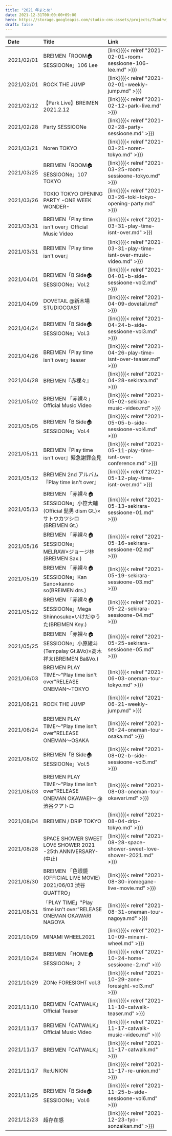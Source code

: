 ```yaml
---
title: "2021 年まとめ"
date: 2021-12-31T00:00:00+09:00
hero: https://storage.googleapis.com/studio-cms-assets/projects/7kadrwj2O3/s-2400x1800_v-frms_webp_98a4f72b-895f-48d3-80a6-964f3d0c8e8f_middle.webp
draft: false
---
```


| Date       | Title | Link |
| :--------- | :---------- | :--------- |
| 2021/02/01 | BREIMEN「ROOM🏠SESSIOONe」106 Lee | [link]({{< relref "2021-02-01-room-sessioone-106-lee.md" >}}) |
| 2021/02/01 | ROCK THE JUMP | [link]({{< relref "2021-02-01-weekly-jump.md" >}}) |
| 2021/02/12 | 【Park Live】BREIMEN 2021.2.12 | [link]({{< relref "2021-02-12-park-live.md" >}}) |
| 2021/02/28 | Party SESSIOONe | [link]({{< relref "2021-02-28-party-sessioone.md" >}}) |
| 2021/03/21 | Noren TOKYO | [link]({{< relref "2021-03-21-noren-tokyo.md" >}}) |
| 2021/03/25 | BREIMEN「ROOM🏠SESSIOONe」107 TOKYO | [link]({{< relref "2021-03-25-room-sessioone-tokyo.md" >}}) |
| 2021/03/26 | TOKIO TOKYO OPENING PARTY -ONE WEEK WONDER- | [link]({{< relref "2021-03-26-toki-tokyo-opening-party.md" >}}) |
| 2021/03/31 | BREIMEN「Play time isn't over」Official Music Video | [link]({{< relref "2021-03-31-play-time-isnt-over.md" >}}) |
| 2021/03/31 | BREIMEN『Play time isn't over』 | [link]({{< relref "2021-03-31-play-time-isnt-over-music-video.md" >}}) |
| 2021/04/01 | BREIMEN「B Side🏠SESSIOONe」Vol.2 | [link]({{< relref "2021-04-01-b-side-sessioone-vol2.md" >}}) |
| 2021/04/09 | DOVETAIL @新木場 STUDIOCOAST | [link]({{< relref "2021-04-09-dovetail.md" >}}) |
| 2021/04/24 | BREIMEN「B Side🏠SESSIOONe」Vol.3 | [link]({{< relref "2021-04-24-b-side-sessioone-vol3.md" >}}) |
| 2021/04/26 | BREIMEN「Play time isn't over」teaser | [link]({{< relref "2021-04-26-play-time-isnt-over-teaser.md" >}}) |
| 2021/04/28 | BREIMEN『赤裸々』 | [link]({{< relref "2021-04-28-sekirara.md" >}}) |
| 2021/05/02 | BREIMEN 「赤裸々」Official Music Video | [link]({{< relref "2021-05-02-sekirara-music-video.md" >}}) |
| 2021/05/05 | BREIMEN「B Side🏠SESSIOONe」Vol.4 | [link]({{< relref "2021-05-05-b-side-sessioone-vol4.md" >}}) |
| 2021/05/11 | BREIMEN『Play time isn't over』緊急謝罪会見 | [link]({{< relref "2021-05-11-play-time-isnt-over-conference.md" >}}) |
| 2021/05/12 | BREIMEN 2nd アルバム『Play time isn't over』 | [link]({{< relref "2021-05-12-play-time-isnt-over.md" >}}) |
| 2021/05/13 | BREIMEN 「赤裸々🏠SESSIOONe」小笹大輔(Official 髭男 dism Gt.)×サトウカツシロ(BREIMEN Gt.) | [link]({{< relref "2021-05-13-sekirara-sessioone-01.md" >}}) |
| 2021/05/16 | BREIMEN 「赤裸々🏠SESSIOONe」MELRAW×ジョージ林(BREIMEN Sax.) | [link]({{< relref "2021-05-16-sekirara-sessioone-02.md" >}}) |
| 2021/05/19 | BREIMEN 「赤裸々🏠SESSIOONe」Kan Sano×kanno so(BREIMEN drs.) | [link]({{< relref "2021-05-19-sekirara-sessioone-03.md" >}}) |
| 2021/05/22 | BREIMEN 「赤裸々🏠SESSIOONe」Mega Shinnosuke×いけだゆうた(BREIMEN Key.) | [link]({{< relref "2021-05-22-sekirara-sessioone-04.md" >}}) |
| 2021/05/25 | BREIMEN 「赤裸々🏠SESSIOONe」小原綾斗(Tempalay Gt.&Vo)×高木祥太(BREIMEN Ba&Vo.) | [link]({{< relref "2021-05-25-sekirara-sessioone-05.md" >}}) |
| 2021/06/03 | BREIMEN PLAY TIME〜"Play time isn't over"RELEASE ONEMAN〜TOKYO | [link]({{< relref "2021-06-03-oneman-tour-tokyo.md" >}}) |
| 2021/06/21 | ROCK THE JUMP | [link]({{< relref "2021-06-21-weekly-jump.md" >}}) |
| 2021/06/24 | BREIMEN PLAY TIME〜"Play time isn't over"RELEASE ONEMAN〜OSAKA | [link]({{< relref "2021-06-24-oneman-tour-osaka.md" >}}) |
| 2021/08/02 | BREIMEN「B Side🏠SESSIOONe」Vol.5 | [link]({{< relref "2021-08-02-b-side-sessioone-vol5.md" >}}) |
| 2021/08/03 | BREIMEN PLAY TIME〜"Play time isn't over"RELEASE ONEMAN OKAWAEI〜 @渋谷クアトロ | [link]({{< relref "2021-08-03-oneman-tour-okawari.md" >}}) |
| 2021/08/04 | BREIMEN / DRIP TOKYO | [link]({{< relref "2021-08-04-drip-tokyo.md" >}}) |
| 2021/08/28 | SPACE SHOWER SWEET LOVE SHOWER 2021 -25th ANNIVERSARY-(中止) | [link]({{< relref "2021-08-28-space-shower-sweet-love-shower-2021.md" >}}) |
| 2021/08/30 | BREIMEN 「色眼鏡(OFFICIAL LIVE MOVIE) 2021/06/03 渋谷 QUATTRO」 | [link]({{< relref "2021-08-30-iromegane-live-movie.md" >}}) |
| 2021/08/31 | 「PLAY TIME」\"Play time isn't over\"RELEASE ONEMAN OKAWARI NAGOYA | [link]({{< relref "2021-08-31-oneman-tour-nagoya.md" >}}) |
| 2021/10/09 | MINAMI WHEEL2021 | [link]({{< relref "2021-10-09-minami-wheel.md" >}}) |
| 2021/10/24 | BREIMEN 「HOME🏠SESSIOONe」2 | [link]({{< relref "2021-10-24-home-sessioone-2.md" >}}) |
| 2021/10/29 | ZONe FORESIGHT vol.3 | [link]({{< relref "2021-10-29-zone-foresight-vol3.md" >}}) |
| 2021/11/10 | BREIMEN「CATWALK」Official Teaser | [link]({{< relref "2021-11-10-catwalk-teaser.md" >}}) |
| 2021/11/17 | BREIMEN「CATWALK」Official Music Video | [link]({{< relref "2021-11-17-catwalk-music-video.md" >}}) |
| 2021/11/17 | BREIMEN『CATWALK』 | [link]({{< relref "2021-11-17-catwalk.md" >}}) |
| 2021/11/17 | Re:UNION | [link]({{< relref "2021-11-17-re-union.md" >}}) |
| 2021/11/25 | BREIMEN「B Side🏠SESSIOONe」Vol.6 | [link]({{< relref "2021-11-25-b-side-sessioone-vol6.md" >}}) |
| 2021/12/23 | 超存在感 | [link]({{< relref "2021-12-23-tyo-sonzaikan.md" >}}) |
